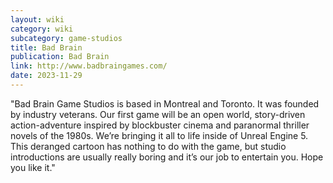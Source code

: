 ```yaml
---
layout: wiki
category: wiki
subcategory: game-studios
title: Bad Brain
publication: Bad Brain
link: http://www.badbraingames.com/
date: 2023-11-29
---
```


"Bad Brain Game Studios is based in Montreal and Toronto. It was founded by industry veterans. Our first game will be an open world, story-driven action-adventure inspired by blockbuster cinema and paranormal thriller novels of the 1980s. We’re bringing it all to life inside of Unreal Engine 5. This deranged cartoon has nothing to do with the game, but studio introductions are usually really boring and it’s our job to entertain you. Hope you like it."
